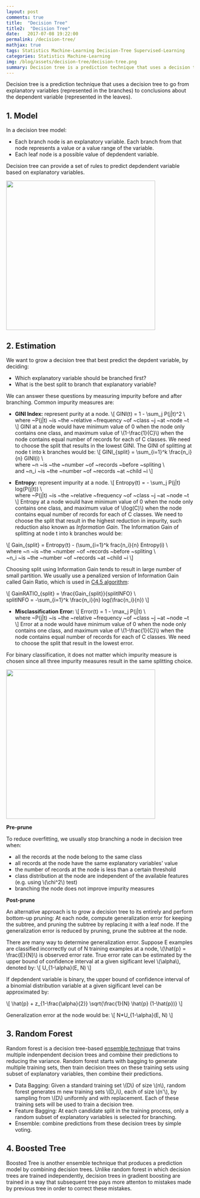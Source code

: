 ```yaml
---
layout: post
comments: true
title:  "Decision Tree"
title2:  "Decision Tree"
date:   2017-07-08 19:22:00
permalink: /decision-tree/
mathjax: true
tags: Statistics Machine-Learning Decision-Tree Supervised-Learning
categories: Statistics Machine-Learning
img: /blog/assets/decision-tree/decision-tree.png
summary: Decision tree is a prediction technique that uses a decision tree to go from explanatory variables (represented in the branches) to conclusions about the dependent variable (represented in the leaves)...
---
```



Decision tree is a prediction technique that uses a decision tree to go from explanatory variables (represented in the branches) to conclusions about the dependent variable (represented in the leaves).

## 1. Model
In a decision tree model:
* Each branch node is an explanatory variable. Each branch from that node represents a value or a value range of the variable.
* Each leaf node is a possible value of depdendent variable.

Decision tree can provide a set of rules to predict depdendent variable based on explanatory variables.
<div class="imgcap">
<div >
    <img src="/blog/assets/decision-tree/decision-tree.png" width = "400">
</div>
</div>

## 2. Estimation
We want to grow a decision tree that best predict the depdent variable, by deciding:
* Which explanatory variable should be branched first?
* What is the best split to branch that explanatory variable?

We can answer these questions by measuring impurity before and after branching. Common impurity measures are:
* __GINI Index:__ represent purity at a node.
\\[
GINI(t) = 1 - \sum_j P(j|t)^2 \\\
where ~P(j|t) ~is ~the ~relative ~frequency ~of ~class ~j ~at ~node ~t
\\]
GINI at a node would have minimum value of 0 when the node only contains one class, and maximum value of \\(1-\frac{1}{C}\\) when the node contains equal number of records for each of C classes. We need to choose the split that results in the lowest GINI. The GINI of splitting at node t into k branches would be:
\\[
GINI_{split} = \sum_{i=1}^k \frac{n_i}{n} GINI(i) \\\
where ~n ~is ~the ~number ~of ~records ~before ~spliting \\\
and ~n_i ~is ~the ~number ~of ~records ~at ~child ~i
\\]

* __Entropy:__ represent impurity at a node.
\\[
Entropy(t) = - \sum_j P(j|t) log(P(j|t)) \\\
where ~P(j|t) ~is ~the ~relative ~frequency ~of ~class ~j ~at ~node ~t
\\]
Entropy at a node would have minimum value of 0 when the node only contains one class, and maximum value of \\(log(C)\\) when the node contains equal number of records for each of C classes. We need to choose the split that result in the highest reduction in impurity, such reduction also known as _Information Gain_. The Information Gain of splitting at node t into k branches would be:

\\[
Gain_{split} = Entropy(t) - (\sum_{i=1}^k frac{n_i}{n} Entropy(i) \\\
where ~n ~is ~the ~number ~of ~records ~before ~spliting \\\
~n_i ~is ~the ~number ~of ~records ~at ~child ~i
\\]

Choosing split using Information Gain tends to result in large number of small partition. We usually use a penalized version of Information Gain called Gain Ratio, which is used in [C4.5 algorithm](https://en.wikipedia.org/wiki/C4.5_algorithm): 

\\[
GainRATIO_{split} = \frac{Gain_{split}}{splitINFO} \\\
splitINFO = -\sum_{i=1}^k \frac{n_i}{n} log(\frac{n_i}{n})
\\]

* __Misclassification Error:__
\\[
Error(t) = 1 - \max_j P(j|t) \\\
where ~P(j|t) ~is ~the ~relative ~frequency ~of ~class ~j ~at ~node ~t
\\]
Error at a node would have minimum value of 0 when the node only contains one class, and maximum value of \\(1-\frac{1}{C}\\) when the node contains equal number of records for each of C classes. We need to choose the split that result in the lowest error.

For binary classification, it does not matter which impurity measure is chosen since all three impurity measures result in the same splitting choice.
<div class="imgcap">
<div >
    <img src="/blog/assets/decision-tree/impurity.png" width = "400">
</div>
</div>

__Pre-prune__

To reduce overfitting, we usually stop branching a node in decision tree when:
* all the records at the node belong to the same class
* all records at the node have the same explanatory variables' value
* the number of records at the node is less than a certain threshold
* class distribution at the node are independent of the available features (e.g. using \\(\chi^2\\) test)
* branching the node does not improve impurity measures

__Post-prune__

An alternative approach is to grow a decision tree to its entirely and perform bottom-up pruning: At each node, compute generalization error  for keeping the subtree, and pruning the subtree by replacing it with a leaf node. If the generalization error is reduced by pruning, prune the subtree at the node.

There are many way to determine generalization error. Suppose E examples are classified incorrectly out of N training examples at a node, \\(\hat{p} = \frac{E}{N}\\) is observed error rate. True error rate can be estimated by the upper bound of confidence interval at a given sigificant level \\(\alpha\\), denoted by: 
\\[
U_{1-\alpha}(E, N)
\\]

If depdendent variable is binary, the upper bound of confidence interval of a binomial distribution variable at a given sigificant level can be approximated by:

\\[
\hat{p} + z_{1-\frac{\alpha}{2}} \sqrt{\frac{1}{N} \hat{p} (1-\hat{p})}
\\]

Generalization error at the node would be:
\\[
N*U_{1-\alpha}(E, N)
\\]


## 3. Random Forest
Random forest is a decision tree-based [ensemble technique](https://en.wikipedia.org/wiki/Ensemble_learning) that trains multiple indenpendent decision trees and combine their predictions to reducing the variance. Random forest starts with bagging to generate multiple training sets, then train decision trees on these training sets using subset of explanatory variables, then combine their predictions.
- Data Bagging: Given a standard training set \\(D\\) of size \\(n\\), random forest generates m new training sets \\(D_i\\), each of size \\(n'\\), by sampling from \\(D\\) uniformly and with replacement. Each of these training sets will be used to train a decision tree.
- Feature Bagging: At each candidate split in the training process, only a random subset of explanatory variables is selected for branching.
- Ensemble: combine predictions from these decision trees by simple voting.

## 4. Boosted Tree
Boosted Tree is another ensemble technique that produces a prediction model by combining decision trees. Unlike random forest in which decision trees are trained independently, decision trees in gradient boosting are trained in a way that subsequent tree pays more attenton to mistakes made by previous tree in order to correct these mistakes.
